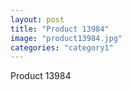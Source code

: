 ```yaml
---
layout: post
title: "Product 13984"
image: "product13984.jpg"
categories: "category1"
---
```

Product 13984
